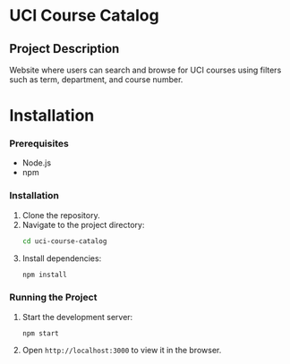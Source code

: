 # UCI Course Catalog

## Project Description

Website where users can search and browse for UCI courses using filters such as term, department, and course number.

# Installation

### Prerequisites

- Node.js
- npm

### Installation

1. Clone the repository.
2. Navigate to the project directory:
   ```bash
   cd uci-course-catalog
   ```
3. Install dependencies:
   ```bash
   npm install
   ```

### Running the Project

1. Start the development server:
   ```
   npm start
   ```
2. Open `http://localhost:3000` to view it in the browser.
